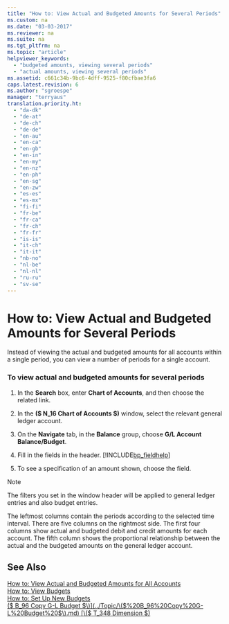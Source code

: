 ```yaml
---
title: "How to: View Actual and Budgeted Amounts for Several Periods"
ms.custom: na
ms.date: "03-03-2017"
ms.reviewer: na
ms.suite: na
ms.tgt_pltfrm: na
ms.topic: "article"
helpviewer_keywords: 
  - "budgeted amounts, viewing several periods"
  - "actual amounts, viewing several periods"
ms.assetid: c661c34b-9bc6-4dff-9525-f80cfbae3fa6
caps.latest.revision: 6
ms.author: "sgroespe"
manager: "terryaus"
translation.priority.ht: 
  - "da-dk"
  - "de-at"
  - "de-ch"
  - "de-de"
  - "en-au"
  - "en-ca"
  - "en-gb"
  - "en-in"
  - "en-my"
  - "en-nz"
  - "en-ph"
  - "en-sg"
  - "en-zw"
  - "es-es"
  - "es-mx"
  - "fi-fi"
  - "fr-be"
  - "fr-ca"
  - "fr-ch"
  - "fr-fr"
  - "is-is"
  - "it-ch"
  - "it-it"
  - "nb-no"
  - "nl-be"
  - "nl-nl"
  - "ru-ru"
  - "sv-se"
---
```

# How to: View Actual and Budgeted Amounts for Several Periods
Instead of viewing the actual and budgeted amounts for all accounts within a single period, you can view a number of periods for a single account.  
  
### To view actual and budgeted amounts for several periods  
  
1.  In the **Search** box, enter **Chart of Accounts**, and then choose the related link.  
  
2.  In the **\($ N\_16 Chart of Accounts $\)** window, select the relevant general ledger account.  
  
3.  On the **Navigate** tab, in the **Balance** group, choose **G\/L Account Balance\/Budget**.  
  
4.  Fill in the fields in the header. [!INCLUDE[bp_fieldhelp]()]  
  
5.  To see a specification of an amount shown, choose the field.  
  
> [!NOTE]  
>  The filters you set in the window header will be applied to general ledger entries and also budget entries.  
>   
>  The leftmost columns contain the periods according to the selected time interval. There are five columns on the rightmost side. The first four columns show actual and budgeted debit and credit amounts for each account. The fifth column shows the proportional relationship between the actual and the budgeted amounts on the general ledger account.  
  
## See Also  
 [How to: View Actual and Budgeted Amounts for All Accounts](../BusinessIntelligence/how-to-view-actual-and-budgeted-amounts-for-all-accounts.md)   
 [How to: View Budgets](../BusinessIntelligence/how-to-view-budgets.md)   
 [How to: Set Up New Budgets](../Finance/how-to-set-up-new-budgets.md)   
 [\($ B\_96 Copy G\-L Budget $\)](../Topic/\($%20B_96%20Copy%20G-L%20Budget%20$\).md)   
 [\($ T\_348 Dimension $\)](assetId:///09a43eac-15fc-4036-9913-fe2b74a18bf3)